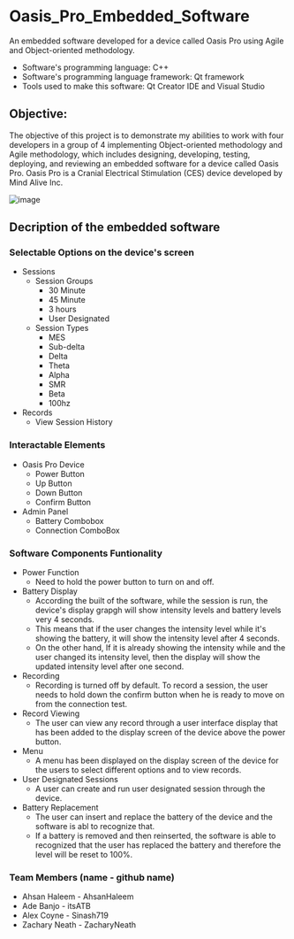 # Oasis_Pro_Embedded_Software
An embedded software developed for a device called Oasis Pro using Agile and Object-oriented methodology.
* Software's programming language: C++ 
* Software's programming language framework: Qt framework  
* Tools used to make this software: Qt Creator IDE and Visual Studio

## Objective: 
The objective of this project is to demonstrate my abilities to work with four developers in a group of 4 implementing Object-oriented methodology and Agile methodology, which includes designing, developing, testing, deploying, and reviewing an embedded software for a device called Oasis Pro. Oasis Pro is a Cranial Electrical Stimulation (CES) device developed by Mind Alive Inc.

![image](https://user-images.githubusercontent.com/29932763/196058647-d4f84e0d-ebef-4a3f-82da-fd627852daf6.png)

## Decription of the embedded software

### Selectable Options on the device's screen
* Sessions
  * Session Groups
    * 30 Minute
    * 45 Minute
    * 3 hours
    * User Designated
  * Session Types
    * MES
    * Sub-delta
    * Delta
    * Theta
    * Alpha
    * SMR
    * Beta
    * 100hz
* Records
  * View Session History

### Interactable Elements
* Oasis Pro Device
  * Power Button
  * Up Button
  * Down Button
  * Confirm Button
* Admin Panel
  * Battery Combobox
  * Connection ComboBox

### Software Components Funtionality 
* Power Function
  * Need to hold the power button to turn on and off.
* Battery Display
  * According the built of the software, while the session is run, the device's display grapgh will show intensity levels and battery levels very 4 seconds. 
  * This means that if the user changes the intensity level while it's showing the battery, it will show the intensity level after 4 seconds. 
  * On the other hand, If it is already showing the intensity while and the user changed its intensity level, then the display will show the updated intensity level after one second.
* Recording
  * Recording is turned off by default. To record a session, the user needs to hold down the confirm button when he is ready to move on from the connection test.
* Record Viewing
  * The user can view any record through a user interface display that has been added to the display screen of the device above the power button.
* Menu
  * A menu has been displayed on the display screen of the device for the users to select different options and to view records.
* User Designated Sessions
  * A user can create and run user designated session through the device.
* Battery Replacement
  * The user can insert and replace the battery of the device and the software is abl to recognize that. 
  * If a battery is removed and then reinserted, the software is able to recognized that the user has replaced the battery and therefore the level will be reset to 100%.

### Team Members (name - github name)
* Ahsan Haleem - AhsanHaleem
* Ade Banjo - itsATB
* Alex Coyne - Sinash719 
* Zachary Neath - ZacharyNeath


